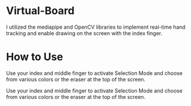 # Virtual-Board
I utilized the mediapipe and OpenCV libraries to implement real-time hand tracking and enable drawing on the screen with the index finger.
# How to Use
Use your index and middle finger to activate Selection Mode and choose from various colors or the eraser at the top of the screen.

Use your index and middle finger to activate Selection Mode and choose from various colors or the eraser at the top of the screen.
